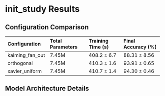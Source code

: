 # init_study Results

## Configuration Comparison

| Configuration   | Total Parameters   | Training Time (s)   | Final Accuracy (%)   |
|:----------------|:-------------------|:--------------------|:---------------------|
| kaiming_fan_out | 7.45M              | 408.2 ± 6.7         | 88.31 ± 8.56         |
| orthogonal      | 7.45M              | 410.3 ± 1.6         | 93.91 ± 0.65         |
| xavier_uniform  | 7.45M              | 410.7 ± 1.4         | 94.30 ± 0.46         |



## Model Architecture Details

```

```
